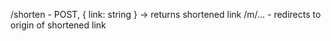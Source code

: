 /shorten - POST, { link: string } -> returns shortened link
/m/... - redirects to origin of shortened link